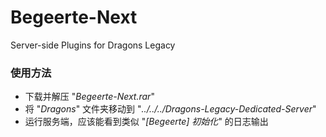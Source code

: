 # Begeerte-Next
Server-side Plugins for Dragons Legacy 

### 使用方法

- 下载并解压 "*Begeerte-Next.rar*"
- 将 "*Dragons*" 文件夹移动到 "*../../../Dragons-Legacy-Dedicated-Server*"
- 运行服务端，应该能看到类似 "*[Begeerte] 初始化*" 的日志输出
